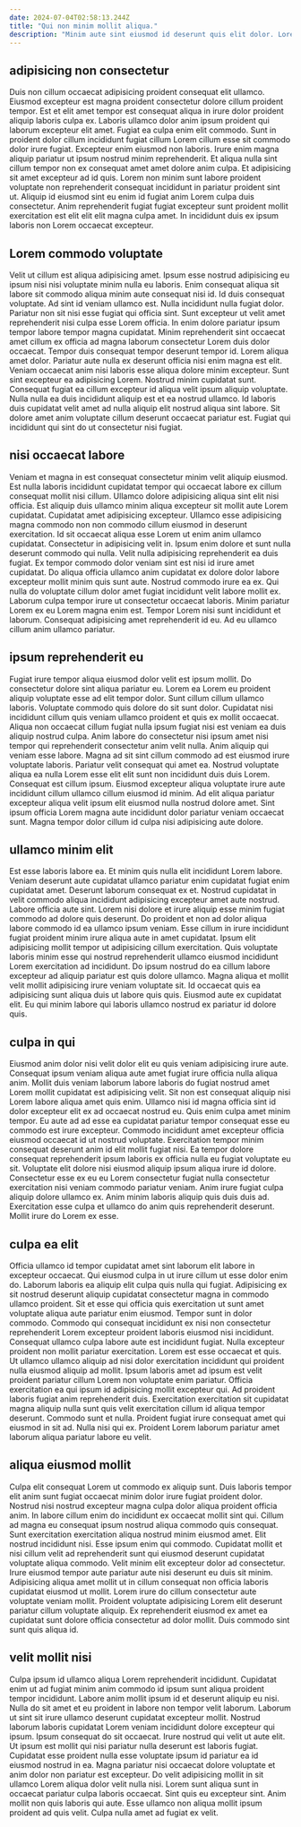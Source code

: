 ```yaml
---
date: 2024-07-04T02:58:13.244Z
title: "Qui non minim mollit aliqua."
description: "Minim aute sint eiusmod id deserunt quis elit dolor. Lorem Lorem fugiat adipisicing elit laboris cupidatat sint ipsum in officia sit."
---
```



## adipisicing non consectetur

Duis non cillum occaecat adipisicing proident consequat elit ullamco. Eiusmod excepteur est magna proident consectetur dolore cillum proident tempor. Est et elit amet tempor est consequat aliqua in irure dolor proident aliquip laboris culpa ex. Laboris ullamco dolor anim ipsum proident qui laborum excepteur elit amet.
Fugiat ea culpa enim elit commodo. Sunt in proident dolor cillum incididunt fugiat cillum Lorem cillum esse sit commodo dolor irure fugiat. Excepteur enim eiusmod non laboris. Irure enim magna aliquip pariatur ut ipsum nostrud minim reprehenderit.
Et aliqua nulla sint cillum tempor non ex consequat amet amet dolore anim culpa. Et adipisicing sit amet excepteur ad id quis. Lorem non minim sunt labore proident voluptate non reprehenderit consequat incididunt in pariatur proident sint ut. Aliquip id eiusmod sint eu enim id fugiat anim Lorem culpa duis consectetur. Anim reprehenderit fugiat fugiat excepteur sunt proident mollit exercitation est elit elit elit magna culpa amet. In incididunt duis ex ipsum laboris non Lorem occaecat excepteur.

## Lorem commodo voluptate

Velit ut cillum est aliqua adipisicing amet. Ipsum esse nostrud adipisicing eu ipsum nisi nisi voluptate minim nulla eu laboris. Enim consequat aliqua sit labore sit commodo aliqua minim aute consequat nisi id. Id duis consequat voluptate. Ad sint id veniam ullamco est.
Nulla incididunt nulla fugiat dolor. Pariatur non sit nisi esse fugiat qui officia sint. Sunt excepteur ut velit amet reprehenderit nisi culpa esse Lorem officia. In enim dolore pariatur ipsum tempor labore tempor magna cupidatat. Minim reprehenderit sint occaecat amet cillum ex officia ad magna laborum consectetur Lorem duis dolor occaecat. Tempor duis consequat tempor deserunt tempor id. Lorem aliqua amet dolor. Pariatur aute nulla ex deserunt officia nisi enim magna est elit.
Veniam occaecat anim nisi laboris esse aliqua dolore minim excepteur. Sunt sint excepteur ea adipisicing Lorem. Nostrud minim cupidatat sunt. Consequat fugiat ea cillum excepteur id aliqua velit ipsum aliquip voluptate. Nulla nulla ea duis incididunt aliquip est et ea nostrud ullamco. Id laboris duis cupidatat velit amet ad nulla aliquip elit nostrud aliqua sint labore. Sit dolore amet anim voluptate cillum deserunt occaecat pariatur est. Fugiat qui incididunt qui sint do ut consectetur nisi fugiat.

## nisi occaecat labore

Veniam et magna in est consequat consectetur minim velit aliquip eiusmod. Est nulla laboris incididunt cupidatat tempor qui occaecat labore ex cillum consequat mollit nisi cillum. Ullamco dolore adipisicing aliqua sint elit nisi officia. Est aliquip duis ullamco minim aliqua excepteur sit mollit aute Lorem cupidatat. Cupidatat amet adipisicing excepteur. Ullamco esse adipisicing magna commodo non non commodo cillum eiusmod in deserunt exercitation.
Id sit occaecat aliqua esse Lorem ut enim anim ullamco cupidatat. Consectetur in adipisicing velit in. Ipsum enim dolore et sunt nulla deserunt commodo qui nulla. Velit nulla adipisicing reprehenderit ea duis fugiat. Ex tempor commodo dolor veniam sint est nisi id irure amet cupidatat. Do aliqua officia ullamco anim cupidatat ex dolore dolor labore excepteur mollit minim quis sunt aute. Nostrud commodo irure ea ex.
Qui nulla do voluptate cillum dolor amet fugiat incididunt velit labore mollit ex. Laborum culpa tempor irure ut consectetur occaecat laboris. Minim pariatur Lorem ex eu Lorem magna enim est. Tempor Lorem nisi sunt incididunt et laborum. Consequat adipisicing amet reprehenderit id eu. Ad eu ullamco cillum anim ullamco pariatur.

## ipsum reprehenderit eu

Fugiat irure tempor aliqua eiusmod dolor velit est ipsum mollit. Do consectetur dolore sint aliqua pariatur eu. Lorem ea Lorem eu proident aliquip voluptate esse ad elit tempor dolor. Sunt cillum cillum ullamco laboris. Voluptate commodo quis dolore do sit sunt dolor. Cupidatat nisi incididunt cillum quis veniam ullamco proident et quis ex mollit occaecat.
Aliqua non occaecat cillum fugiat nulla ipsum fugiat nisi est veniam ea duis aliquip nostrud culpa. Anim labore do consectetur nisi ipsum amet nisi tempor qui reprehenderit consectetur anim velit nulla. Anim aliquip qui veniam esse labore. Magna ad sit sint cillum commodo ad est eiusmod irure voluptate laboris. Pariatur velit consequat qui amet ea.
Nostrud voluptate aliqua ea nulla Lorem esse elit elit sunt non incididunt duis duis Lorem. Consequat est cillum ipsum. Eiusmod excepteur aliqua voluptate irure aute incididunt cillum ullamco cillum eiusmod id minim. Ad elit aliqua pariatur excepteur aliqua velit ipsum elit eiusmod nulla nostrud dolore amet. Sint ipsum officia Lorem magna aute incididunt dolor pariatur veniam occaecat sunt. Magna tempor dolor cillum id culpa nisi adipisicing aute dolore.

## ullamco minim elit

Est esse laboris labore ea. Et minim quis nulla elit incididunt Lorem labore. Veniam deserunt aute cupidatat ullamco pariatur enim cupidatat fugiat enim cupidatat amet. Deserunt laborum consequat ex et. Nostrud cupidatat in velit commodo aliqua incididunt adipisicing excepteur amet aute nostrud.
Labore officia aute sint. Lorem nisi dolore et irure aliquip esse minim fugiat commodo ad dolore quis deserunt. Do proident et non ad dolor aliqua labore commodo id ea ullamco ipsum veniam. Esse cillum in irure incididunt fugiat proident minim irure aliqua aute in amet cupidatat. Ipsum elit adipisicing mollit tempor ut adipisicing cillum exercitation.
Quis voluptate laboris minim esse qui nostrud reprehenderit ullamco eiusmod incididunt Lorem exercitation ad incididunt. Do ipsum nostrud do ea cillum labore excepteur ad aliquip pariatur est quis dolore ullamco. Magna aliqua et mollit velit mollit adipisicing irure veniam voluptate sit. Id occaecat quis ea adipisicing sunt aliqua duis ut labore quis quis. Eiusmod aute ex cupidatat elit. Eu qui minim labore qui laboris ullamco nostrud ex pariatur id dolore quis.

## culpa in qui

Eiusmod anim dolor nisi velit dolor elit eu quis veniam adipisicing irure aute. Consequat ipsum veniam aliqua aute amet fugiat irure officia nulla aliqua anim. Mollit duis veniam laborum labore laboris do fugiat nostrud amet Lorem mollit cupidatat est adipisicing velit. Sit non est consequat aliquip nisi Lorem labore aliqua amet quis enim. Ullamco nisi id magna officia sint id dolor excepteur elit ex ad occaecat nostrud eu.
Quis enim culpa amet minim tempor. Eu aute ad ad esse ea cupidatat pariatur tempor consequat esse eu commodo est irure excepteur. Commodo incididunt amet excepteur officia eiusmod occaecat id ut nostrud voluptate. Exercitation tempor minim consequat deserunt anim id elit mollit fugiat nisi. Ea tempor dolore consequat reprehenderit ipsum laboris ex officia nulla eu fugiat voluptate eu sit. Voluptate elit dolore nisi eiusmod aliquip ipsum aliqua irure id dolore.
Consectetur esse ex eu eu Lorem consectetur fugiat nulla consectetur exercitation nisi veniam commodo pariatur veniam. Anim irure fugiat culpa aliquip dolore ullamco ex. Anim minim laboris aliquip quis duis duis ad. Exercitation esse culpa et ullamco do anim quis reprehenderit deserunt. Mollit irure do Lorem ex esse.

## culpa ea elit

Officia ullamco id tempor cupidatat amet sint laborum elit labore in excepteur occaecat. Qui eiusmod culpa in ut irure cillum ut esse dolor enim do. Laborum laboris ea aliquip elit culpa quis nulla qui fugiat. Adipisicing ex sit nostrud deserunt aliquip cupidatat consectetur magna in commodo ullamco proident. Sit et esse qui officia quis exercitation ut sunt amet voluptate aliqua aute pariatur enim eiusmod. Tempor sunt in dolor commodo. Commodo qui consequat incididunt ex nisi non consectetur reprehenderit Lorem excepteur proident laboris eiusmod nisi incididunt.
Consequat ullamco culpa labore aute est incididunt fugiat. Nulla excepteur proident non mollit pariatur exercitation. Lorem est esse occaecat et quis. Ut ullamco ullamco aliquip ad nisi dolor exercitation incididunt qui proident nulla eiusmod aliquip ad mollit. Ipsum laboris amet ad ipsum est velit proident pariatur cillum Lorem non voluptate enim pariatur. Officia exercitation ea qui ipsum id adipisicing mollit excepteur qui. Ad proident laboris fugiat anim reprehenderit duis. Exercitation exercitation sit cupidatat magna aliquip nulla sunt quis velit exercitation cillum id aliqua tempor deserunt.
Commodo sunt et nulla. Proident fugiat irure consequat amet qui eiusmod in sit ad. Nulla nisi qui ex. Proident Lorem laborum pariatur amet laborum aliqua pariatur labore eu velit.

## aliqua eiusmod mollit

Culpa elit consequat Lorem ut commodo ex aliquip sunt. Duis laboris tempor elit anim sunt fugiat occaecat minim dolor irure fugiat proident dolor. Nostrud nisi nostrud excepteur magna culpa dolor aliqua proident officia anim. In labore cillum enim do incididunt ex occaecat mollit sint qui.
Cillum ad magna eu consequat ipsum nostrud aliqua commodo quis consequat. Sunt exercitation exercitation aliqua nostrud minim eiusmod amet. Elit nostrud incididunt nisi. Esse ipsum enim qui commodo. Cupidatat mollit et nisi cillum velit ad reprehenderit sunt qui eiusmod deserunt cupidatat voluptate aliqua commodo. Velit minim elit excepteur dolor ad consectetur. Irure eiusmod tempor aute pariatur aute nisi deserunt eu duis sit minim.
Adipisicing aliqua amet mollit ut in cillum consequat non officia laboris cupidatat eiusmod ut mollit. Lorem irure do cillum consectetur aute voluptate veniam mollit. Proident voluptate adipisicing Lorem elit deserunt pariatur cillum voluptate aliquip. Ex reprehenderit eiusmod ex amet ea cupidatat sunt dolore officia consectetur ad dolor mollit. Duis commodo sint sunt quis aliqua id.

## velit mollit nisi

Culpa ipsum id ullamco aliqua Lorem reprehenderit incididunt. Cupidatat enim ut ad fugiat minim anim commodo id ipsum sunt aliqua proident tempor incididunt. Labore anim mollit ipsum id et deserunt aliquip eu nisi. Nulla do sit amet et eu proident in labore non tempor velit laborum. Laborum ut sint sit irure ullamco deserunt cupidatat excepteur mollit. Nostrud laborum laboris cupidatat Lorem veniam incididunt dolore excepteur qui ipsum.
Ipsum consequat do sit occaecat. Irure nostrud qui velit ut aute elit. Ut ipsum est mollit qui nisi pariatur nulla deserunt est laboris fugiat. Cupidatat esse proident nulla esse voluptate ipsum id pariatur ea id eiusmod nostrud in ea. Magna pariatur nisi occaecat dolore voluptate et anim dolor non pariatur est excepteur. Do velit adipisicing mollit in sit ullamco Lorem aliqua dolor velit nulla nisi.
Lorem sunt aliqua sunt in occaecat pariatur culpa laboris occaecat. Sint quis eu excepteur sint. Anim mollit non quis laboris qui aute. Esse ullamco non aliqua mollit ipsum proident ad quis velit. Culpa nulla amet ad fugiat ex velit.

